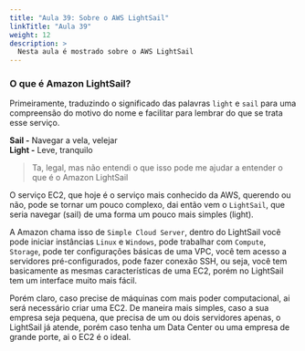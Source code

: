 ```yaml
---
title: "Aula 39: Sobre o AWS LightSail"
linkTitle: "Aula 39"
weight: 12
description: >
  Nesta aula é mostrado sobre o AWS LightSail
---
```


### **O que é Amazon LightSail?**

Primeiramente, traduzindo o significado das palavras `light` e `sail` para uma compreensão do motivo do nome e facilitar para lembrar do que se trata esse serviço.

**Sail -** Navegar a vela, velejar<br/>
**Light -** Leve, tranquilo

<blockquote class="mention">
  <p>Ta, legal, mas não entendi o que isso pode me ajudar a entender o que é o Amazon LightSail</p>
</blockquote>

O serviço EC2, que hoje é o serviço mais conhecido da AWS, querendo ou não, pode se tornar um pouco complexo, dai então vem o `LightSail`, que seria navegar (sail) de uma forma um pouco mais simples (light).

A Amazon chama isso de `Simple Cloud Server`, dentro do LightSail você pode iniciar instâncias `Linux` e `Windows`, pode trabalhar com `Compute`, `Storage`, pode ter configurações básicas de uma VPC, você tem acesso a servidores pré-configurados, pode fazer conexão SSH, ou seja, você tem basicamente as mesmas características de uma EC2, porém no LightSail tem um interface muito mais fácil.

Porém claro, caso precise de máquinas com mais poder computacional, ai será necessário criar uma EC2. De maneira mais simples, caso a sua empresa seja pequena, que precisa de um ou dois servidores apenas, o LightSail já atende, porém caso tenha um Data Center ou uma empresa de grande porte, ai o EC2 é o ideal.
